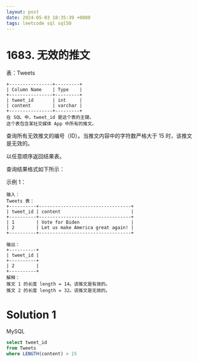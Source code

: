 ```yaml
---
layout: post
date: 2024-05-03 18:35:39 +0800
tags: leetcode sql sql50
---
```


# 1683. 无效的推文

表：Tweets
```
+----------------+---------+
| Column Name    | Type    |
+----------------+---------+
| tweet_id       | int     |
| content        | varchar |
+----------------+---------+
在 SQL 中，tweet_id 是这个表的主键。
这个表包含某社交媒体 App 中所有的推文。
 ```

查询所有无效推文的编号（ID）。当推文内容中的字符数严格大于 15 时，该推文是无效的。

以任意顺序返回结果表。

查询结果格式如下所示：

示例 1：
```
输入：
Tweets 表：
+----------+----------------------------------+
| tweet_id | content                          |
+----------+----------------------------------+
| 1        | Vote for Biden                   |
| 2        | Let us make America great again! |
+----------+----------------------------------+

输出：
+----------+
| tweet_id |
+----------+
| 2        |
+----------+
解释：
推文 1 的长度 length = 14。该推文是有效的。
推文 2 的长度 length = 32。该推文是无效的。
```

# Solution 1
MySQL  
```sql
select tweet_id 
from Tweets 
where LENGTH(content) > 15
```
